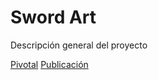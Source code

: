 # Sword Art

Descripción general del proyecto

[Pivotal]() 
[Publicación](https://curryrice233.github.io/DVI/)
